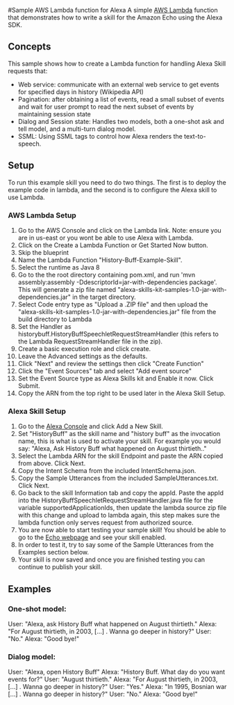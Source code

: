 #Sample AWS Lambda function for Alexa
A simple [AWS Lambda](http://aws.amazon.com/lambda) function that demonstrates how to write a skill for the Amazon Echo using the Alexa SDK.

## Concepts
This sample shows how to create a Lambda function for handling Alexa Skill requests that:

 - Web service: communicate with an external web service to get events for specified days in history (Wikipedia API)
 - Pagination: after obtaining a list of events, read a small subset of events and wait for user prompt to read the next subset of events by maintaining session state
 - Dialog and Session state: Handles two models, both a one-shot ask and tell model, and a multi-turn dialog model.
 - SSML: Using SSML tags to control how Alexa renders the text-to-speech.

## Setup
To run this example skill you need to do two things. The first is to deploy the example code in lambda, and the second is to configure the Alexa skill to use Lambda.

### AWS Lambda Setup
1. Go to the AWS Console and click on the Lambda link. Note: ensure you are in us-east or you wont be able to use Alexa with Lambda.
2. Click on the Create a Lambda Function or Get Started Now button.
3. Skip the blueprint
4. Name the Lambda Function "History-Buff-Example-Skill".
5. Select the runtime as Java 8
6. Go to the the root directory containing pom.xml, and run 'mvn assembly:assembly -DdescriptorId=jar-with-dependencies package'. This will generate a zip file named "alexa-skills-kit-samples-1.0-jar-with-dependencies.jar" in the target directory.
7. Select Code entry type as "Upload a .ZIP file" and then upload the "alexa-skills-kit-samples-1.0-jar-with-dependencies.jar" file from the build directory to Lambda
8. Set the Handler as historybuff.HistoryBuffSpeechletRequestStreamHandler (this refers to the Lambda RequestStreamHandler file in the zip).
9. Create a basic execution role and click create.
10. Leave the Advanced settings as the defaults.
11. Click "Next" and review the settings then click "Create Function"
12. Click the "Event Sources" tab and select "Add event source"
13. Set the Event Source type as Alexa Skills kit and Enable it now. Click Submit.
14. Copy the ARN from the top right to be used later in the Alexa Skill Setup.

### Alexa Skill Setup
1. Go to the [Alexa Console](https://developer.amazon.com/edw/home.html) and click Add a New Skill.
2. Set "HistoryBuff" as the skill name and "history buff" as the invocation name, this is what is used to activate your skill. For example you would say: "Alexa, Ask History Buff what happened on August thirtieth.."
3. Select the Lambda ARN for the skill Endpoint and paste the ARN copied from above. Click Next.
4. Copy the Intent Schema from the included IntentSchema.json.
5. Copy the Sample Utterances from the included SampleUtterances.txt. Click Next.
6. Go back to the skill Information tab and copy the appId. Paste the appId into the HistoryBuffSpeechletRequestStreamHandler.java file for the variable supportedApplicationIds,
   then update the lambda source zip file with this change and upload to lambda again, this step makes sure the lambda function only serves request from authorized source.
7. You are now able to start testing your sample skill! You should be able to go to the [Echo webpage](http://echo.amazon.com/#skills) and see your skill enabled.
8. In order to test it, try to say some of the Sample Utterances from the Examples section below.
9. Your skill is now saved and once you are finished testing you can continue to publish your skill.

## Examples
### One-shot model:
  User: "Alexa, ask History Buff what happened on August thirtieth."
  Alexa: "For August thirtieth, in 2003, [...] . Wanna go deeper in history?"
  User: "No."
  Alexa: "Good bye!"
### Dialog model:
  User: "Alexa, open History Buff" 
  Alexa: "History Buff. What day do you want events for?"
  User: "August thirtieth."
  Alexa: "For August thirtieth, in 2003, [...] . Wanna go deeper in history?"
  User: "Yes."
  Alexa: "In 1995, Bosnian war [...] . Wanna go deeper in history?"
  User: "No."
  Alexa: "Good bye!"
